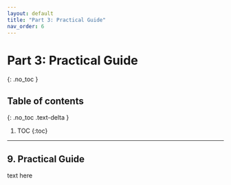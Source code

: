 ```yaml
---
layout: default
title: "Part 3: Practical Guide"
nav_order: 6
---
```


# Part 3: Practical Guide
{: .no_toc }

## Table of contents
{: .no_toc .text-delta }

1. TOC
{:toc}

---

## 9. Practical Guide

text here

